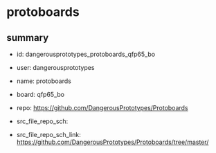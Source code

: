 # protoboards
 
## summary 
* id: dangerousprototypes_protoboards_qfp65_bo
* user: dangerousprototypes
* name: protoboards
* board: qfp65_bo
* repo: https://github.com/DangerousPrototypes/Protoboards



* src_file_repo_sch: 
* src_file_repo_sch_link: https://github.com/DangerousPrototypes/Protoboards/tree/master/






